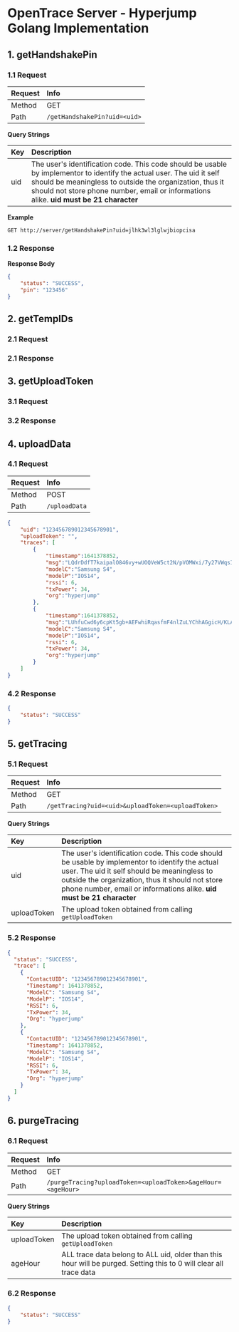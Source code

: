 # OpenTrace Server - Hyperjump Golang Implementation

## 1. getHandshakePin

### 1.1 Request

| Request | Info    |
|:--------|:--------|
| Method | GET    |
| Path   | `/getHandshakePin?uid=<uid>` |

**Query Strings**

| Key     | Description    |
|:--------|:--------|
| uid     | The user's identification code. This code should be usable by implementor to identify the actual user. The uid it self should be meaningless to outside the organization, thus it should not store phone number, email or informations alike. **uid must be 21 character**|

**Example**

```shell
GET http://server/getHandshakePin?uid=jlhk3wl3lglwjbiopcisa
```

### 1.2 Response

**Response Body**

```json
{
	"status": "SUCCESS",
	"pin": "123456"
}
```

## 2. getTempIDs

### 2.1 Request

### 2.1 Response

## 3. getUploadToken

### 3.1 Request

### 3.2 Response

## 4. uploadData

### 4.1 Request

| Request | Info    |
|:--------|:--------|
| Method | POST    |
| Path   | `/uploadData` |

```json
{
	"uid": "123456789012345678901",
	"uploadToken": "",
	"traces": [
		{
			"timestamp":1641378852,
			"msg":"LQdrDdfT7kaipalO846vy+wUOQVeW5ct2N/pVOMWxi/7y27VWqsIW9ggsaIqHQyK37WNY+nkSmV5L7w=",
			"modelC":"Samsung S4",
			"modelP":"IOS14",
			"rssi": 6,
			"txPower": 34,
			"org":"hyperjump"
		},
		{
			"timestamp":1641378852,
			"msg":"LUhfuCwd6y6cpKt5gb+AEFwhiRqasfmF4nlZuLYChhAGgicH/KLAEIiLZmXxcgxNGU9ySVxstsXeUyg=",
			"modelC":"Samsung S4",
			"modelP":"IOS14",
			"rssi": 6,
			"txPower": 34,
			"org":"hyperjump"
		} 
	]
}
```


### 4.2 Response

```json
{
	"status": "SUCCESS"
}
```

## 5. getTracing

### 5.1 Request

| Request | Info    |
|:--------|:--------|
| Method | GET    |
| Path   | `/getTracing?uid=<uid>&uploadToken=<uploadToken>` |


**Query Strings**

| Key     | Description    |
|:--------|:--------|
| uid     | The user's identification code. This code should be usable by implementor to identify the actual user. The uid it self should be meaningless to outside the organization, thus it should not store phone number, email or informations alike. **uid must be 21 character**|
| uploadToken | The upload token obtained from calling `getUploadToken` |


### 5.2 Response

```json
{
  "status": "SUCCESS",
  "trace": [
    {
      "ContactUID": "123456789012345678901",
      "Timestamp": 1641378852,
      "ModelC": "Samsung S4",
      "ModelP": "IOS14",
      "RSSI": 6,
      "TxPower": 34,
      "Org": "hyperjump"
    },
    {
      "ContactUID": "123456789012345678901",
      "Timestamp": 1641378852,
      "ModelC": "Samsung S4",
      "ModelP": "IOS14",
      "RSSI": 6,
      "TxPower": 34,
      "Org": "hyperjump"
    }
  ]
}
```

## 6. purgeTracing

### 6.1 Request

| Request | Info    |
|:--------|:--------|
| Method | GET    |
| Path   | `/purgeTracing?uploadToken=<uploadToken>&ageHour=<ageHour>` |

**Query Strings**

| Key     | Description    |
|:--------|:--------|
| uploadToken | The upload token obtained from calling `getUploadToken` |
| ageHour | ALL trace data belong to ALL uid, older than this hour will be purged. Setting this to 0 will clear all trace data |


### 6.2 Response

```json
{
	"status": "SUCCESS"
}
```